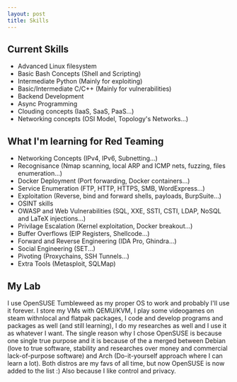 ```yaml
---
layout: post
title: Skills
---
```


## Current Skills 
- Advanced Linux filesystem 
- Basic Bash Concepts (Shell and Scripting)
- Intermediate Python (Mainly for exploiting)
- Basic/Intermediate C/C++ (Mainly for vulnerabilities) 
- Backend Development
- Async Programming
- Clouding concepts (IaaS, SaaS, PaaS...)
- Networking concepts (OSI Model, Topology's Networks...)

## What I'm learning for Red Teaming
- Networking Concepts (IPv4, IPv6, Subnetting...)
- Recognisance (Nmap scanning, local ARP and ICMP nets, fuzzing, files enumeration...)
- Docker Deployment (Port forwarding, Docker containers...)
- Service Enumeration (FTP, HTTP, HTTPS, SMB, WordExpress...)
- Exploitation (Reverse, bind and forward shells, payloads, BurpSuite...)
- OSINT skills
- OWASP and Web Vulnerabilities (SQL, XXE, SSTI, CSTI, LDAP, NoSQL and LaTeX injections...) 
- Privilage Escalation (Kernel exploitation, Docker breakout...)
- Buffer Overflows (EIP Registers, Shellcode...)
- Forward and Reverse Engineering (IDA Pro, Ghindra...)
- Social Engineering (SET...)
- Pivoting (Proxychains, SSH Tunnels...)
- Extra Tools (Metasploit, SQLMap)

## My Lab

I use OpenSUSE Tumbleweed as my proper OS to work and probably I'll use it forever. I store my VMs with QEMU/KVM, I play some videogames on steam withnlocal and flatpak packages, I code and develop programs and packages as well (and still learning), I do my researches as well and I use it as whatever I want. The single reason why I chose OpenSUSE is because one single true purpose and it is because of the a merged between Debian (love to true software, stability and researches over money and commercial lack-of-purpose software) and Arch (Do-it-yourself approach where I can learn a lot).
Both distros are my favs of all time, but now OpenSUSE is now added to the list :)
Also because I like control and privacy. 